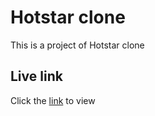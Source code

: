 # Hotstar clone

This is a project of Hotstar clone

## Live link

Click the [link](https://dciklu.csb.app/) to view
